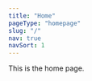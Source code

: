 ```yaml
---
title: "Home"
pageType: "homepage"
slug: "/"
nav: true
navSort: 1
---
```


<p>This is the home page. </p>